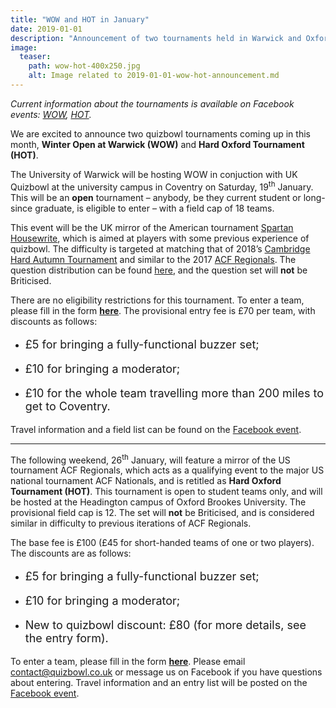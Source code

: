 ```yaml
---
title: "WOW and HOT in January"
date: 2019-01-01
description: "Announcement of two tournaments held in Warwick and Oxford."
image:
  teaser:
    path: wow-hot-400x250.jpg
    alt: Image related to 2019-01-01-wow-hot-announcement.md
---
```


_Current information about the tournaments is available on Facebook events: [WOW](https://www.facebook.com/events/1147961405370364/), [HOT](https://www.facebook.com/events/595657254231053/)._

We are excited to announce two quizbowl tournaments coming up in this month, **Winter Open at Warwick (WOW)** and **Hard Oxford Tournament (HOT)**.

The University of Warwick will be hosting WOW in conjuction with UK Quizbowl at the university campus in Coventry on Saturday, 19<sup>th</sup> January. This will be an **open** tournament – anybody, be they current student or long-since graduate, is eligible to enter – with a field cap of 18 teams.

This event will be the UK mirror of the American tournament [Spartan Housewrite](https://hsquizbowl.org/db/questionsets/2185/), which is aimed at players with some previous experience of quizbowl. The difficulty is targeted at matching that of 2018’s [Cambridge Hard Autumn Tournament](/blog/2018-10-01-chat-2018-announcement) and similar to the 2017 [ACF Regionals](https://hsquizbowl.org/db/questionsets/1897/). The question distribution can be found [here](https://hsquizbowl.org/forums/viewtopic.php?f=8&t=21140), and the question set will **not** be Briticised.

There are no eligibility restrictions for this tournament. To enter a team, please fill in the form **[here](https://goo.gl/forms/1MJaFkowvqLtHtIU2)**. The provisional entry fee is £70 per team, with discounts as follows:

- <p style="font-size: 18px">£5 for bringing a fully-functional buzzer set;</p>
- <p style="font-size: 18px">£10 for bringing a moderator;</p>
- <p style="font-size: 18px">£10 for the whole team travelling more than 200 miles to get to Coventry.</p>

Travel information and a field list can be found on the [Facebook event](https://www.facebook.com/events/1147961405370364/).

<hr>

The following weekend, 26<sup>th</sup> January, will feature a mirror of the US tournament ACF Regionals, which acts as a qualifying event to the major US national tournament ACF Nationals, and is retitled as **Hard Oxford Tournament (HOT)**. This tournament is open to student teams only, and will be hosted at the Headington campus of Oxford Brookes University. The provisional field cap is 12. The set will **not** be Briticised, and is considered similar in difficulty to previous iterations of ACF Regionals.

The base fee is £100 (£45 for short-handed teams of one or two players). The discounts are as follows:

- <p style="font-size: 18px">£5 for bringing a fully-functional buzzer set;</p>
- <p style="font-size: 18px">£10 for bringing a moderator;</p>
- <p style="font-size: 18px">New to quizbowl discount: £80 (for more details, see the entry form).</p>

To enter a team, please fill in the form **[here](https://docs.google.com/forms/d/e/1FAIpQLSdOnf3saoQUwF5rS3N6u9RklIeSO8cN_yu-sTgywHJ18v4qzA/viewform?fbclid=IwAR05CfVgFoY1lURmtxXYR-tLNVRxpCPuylSExCNXEtnuX0otjF_DMaU1n0Y)**. Please email <contact@quizbowl.co.uk> or message us on Facebook if you have questions about entering. Travel information and an entry list will be posted on the [Facebook event](https://www.facebook.com/events/595657254231053/).

